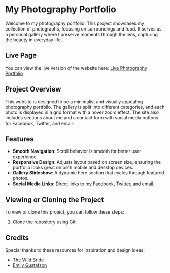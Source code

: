 # My Photography Portfolio

Welcome to my photography portfolio! This project showcases my collection of photographs, focusing on surroundings and food. It serves as a personal gallery where I preserve moments through the lens, capturing the beauty in everyday life.

## Live Page

You can view the live version of the website here: [Live Photography Portfolio](https://notkaede-11.github.io/Photo.Portfolio.Website/)

## Project Overview

This website is designed to be a minimalist and visually appealing photography portfolio. The gallery is split into different categories, and each photo is displayed in a grid format with a hover zoom effect. The site also includes sections about me and a contact form with social media buttons for Facebook, Twitter, and email.

## Features

- **Smooth Navigation**: Scroll behavior is smooth for better user experience.
- **Responsive Design**: Adjusts layout based on screen size, ensuring the portfolio looks great on both mobile and desktop devices.
- **Gallery Slideshow**: A dynamic hero section that cycles through featured photos.
- **Social Media Links**: Direct links to my Facebook, Twitter, and email.

## Viewing or Cloning the Project

To view or clone this project, you can follow these steps:

1. Clone the repository using Git:

## Credits

Special thanks to these resources for inspiration and design ideas:
- [The Wild Bride](https://www.the-wild-bride.com/)
- [Emily Gustafson](https://www.emilygustafson.com/)
